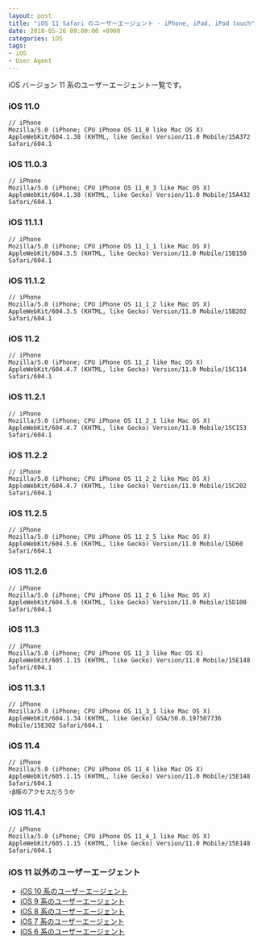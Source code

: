 ```yaml
---
layout: post
title: "iOS 11 Safari のユーザーエージェント - iPhone, iPad, iPod touch"
date: 2018-05-26 09:00:00 +0900
categories: iOS
tags:
- iOS
- User Agent
---
```


iOS バージョン 11 系のユーザーエージェント一覧です。


### iOS 11.0

```
// iPhone
Mozilla/5.0 (iPhone; CPU iPhone OS 11_0 like Mac OS X) AppleWebKit/604.1.38 (KHTML, like Gecko) Version/11.0 Mobile/15A372 Safari/604.1
```


### iOS 11.0.3

```
// iPhone
Mozilla/5.0 (iPhone; CPU iPhone OS 11_0_3 like Mac OS X) AppleWebKit/604.1.38 (KHTML, like Gecko) Version/11.0 Mobile/15A432 Safari/604.1
```


### iOS 11.1.1

```
// iPhone
Mozilla/5.0 (iPhone; CPU iPhone OS 11_1_1 like Mac OS X) AppleWebKit/604.3.5 (KHTML, like Gecko) Version/11.0 Mobile/15B150 Safari/604.1
```


### iOS 11.1.2

```
// iPhone
Mozilla/5.0 (iPhone; CPU iPhone OS 11_1_2 like Mac OS X) AppleWebKit/604.3.5 (KHTML, like Gecko) Version/11.0 Mobile/15B202 Safari/604.1
```


### iOS 11.2

```
// iPhone
Mozilla/5.0 (iPhone; CPU iPhone OS 11_2 like Mac OS X) AppleWebKit/604.4.7 (KHTML, like Gecko) Version/11.0 Mobile/15C114 Safari/604.1
```


### iOS 11.2.1

```
// iPhone
Mozilla/5.0 (iPhone; CPU iPhone OS 11_2_1 like Mac OS X) AppleWebKit/604.4.7 (KHTML, like Gecko) Version/11.0 Mobile/15C153 Safari/604.1
```


### iOS 11.2.2

```
// iPhone
Mozilla/5.0 (iPhone; CPU iPhone OS 11_2_2 like Mac OS X) AppleWebKit/604.4.7 (KHTML, like Gecko) Version/11.0 Mobile/15C202 Safari/604.1
```


### iOS 11.2.5

```
// iPhone
Mozilla/5.0 (iPhone; CPU iPhone OS 11_2_5 like Mac OS X) AppleWebKit/604.5.6 (KHTML, like Gecko) Version/11.0 Mobile/15D60 Safari/604.1
```


### iOS 11.2.6

```
// iPhone
Mozilla/5.0 (iPhone; CPU iPhone OS 11_2_6 like Mac OS X) AppleWebKit/604.5.6 (KHTML, like Gecko) Version/11.0 Mobile/15D100 Safari/604.1
```


### iOS 11.3

```
// iPhone
Mozilla/5.0 (iPhone; CPU iPhone OS 11_3 like Mac OS X) AppleWebKit/605.1.15 (KHTML, like Gecko) Version/11.0 Mobile/15E148 Safari/604.1 
```


### iOS 11.3.1

```
// iPhone
Mozilla/5.0 (iPhone; CPU iPhone OS 11_3_1 like Mac OS X) AppleWebKit/604.1.34 (KHTML, like Gecko) GSA/50.0.197507736 Mobile/15E302 Safari/604.1
```


### iOS 11.4

```
// iPhone
Mozilla/5.0 (iPhone; CPU iPhone OS 11_4 like Mac OS X) AppleWebKit/605.1.15 (KHTML, like Gecko) Version/11.0 Mobile/15E148 Safari/604.1
↑β版のアクセスだろうか
```


### iOS 11.4.1

```
// iPhone
Mozilla/5.0 (iPhone; CPU iPhone OS 11_4_1 like Mac OS X) AppleWebKit/605.1.15 (KHTML, like Gecko) Version/11.0 Mobile/15E148 Safari/604.1
```



### iOS 11 以外のユーザーエージェント

- [iOS 10 系のユーザーエージェント](https://blog.t5o.me/post/20180526/ios-10-useragent-iphone-ipad-ipod-touch.html)
- [iOS 9 系のユーザーエージェント](https://blog.t5o.me/post/20150925/ios-9-useragent-iphone-ipad-ipod-touch.html)
- [iOS 8 系のユーザーエージェント](https://blog.t5o.me/post/20140922/ios-8-useragent-iphone-ipad-ipod-touch.html)
- [iOS 7 系のユーザーエージェント](https://blog.t5o.me/post/20130924/ios-7-safari-iphone-ipad-ipod-touch.html)
- [iOS 6 系のユーザーエージェント](https://blog.t5o.me/post/20121002/ios-6-safari-iphone-ipad.html)
